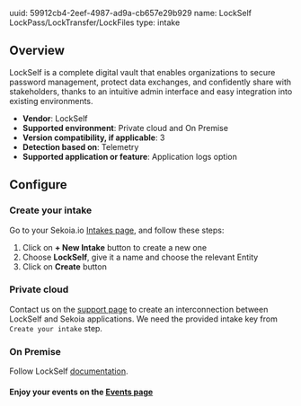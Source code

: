 uuid: 59912cb4-2eef-4987-ad9a-cb657e29b929
name: LockSelf LockPass/LockTransfer/LockFiles
type: intake

## Overview

LockSelf is a complete digital vault that enables organizations to secure password management, protect data exchanges, and confidently share with stakeholders, thanks to an intuitive admin interface and easy integration into existing environments.

- **Vendor**: LockSelf
- **Supported environment**: Private cloud and On Premise
- **Version compatibility, if applicable**: 3
- **Detection based on**: Telemetry
- **Supported application or feature**: Application logs option

## Configure

### Create your intake

Go to your Sekoia.io [Intakes page](https://app.sekoia.io/operations/intakes), and follow these steps:

1. Click on **+ New Intake** button to create a new one
2. Choose **LockSelf**, give it a name and choose the relevant Entity
3. Click on **Create** button

### Private cloud

Contact us on the [support page](https://support.lockself.com/hc/fr) to create an interconnection between LockSelf and Sekoia applications. We need the provided intake key from `Create your intake` step.

### On Premise

Follow LockSelf [documentation](https://support.lockself.com/hc/fr/articles/10797466739218-Configuration-de-l-interconnexion-Syslog#01JHQ95EYV7XWATH3Y1ZWZ7ASR).

#### Enjoy your events on the [Events page](https://app.sekoia.io/operations/events)
